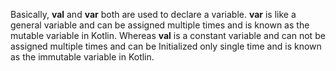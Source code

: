 Basically, **val** and **var** both are used to declare a variable. **var** is like a general variable and can be assigned multiple times and is known as the mutable 
variable in Kotlin. Whereas **val** is a constant variable and can not be assigned multiple times and can be Initialized only single time and is known as the 
immutable variable in Kotlin.
